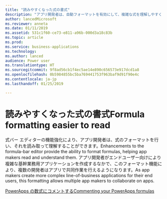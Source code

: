 ```yaml
---
title: "読みやすくなった式の書式"
description: "アプリ開発者は、自動フォーマットを有効にして、複雑な式を理解しやすくできます"
author: lancedMicrosoft
ms.reviewer: anneta
ms.date: 01/11/2019
ms.assetid: 531c1f60-ce73-e811-a96b-000d3a18c83b
ms.topic: article
ms.prod: 
ms.service: business-applications
ms.technology: 
ms.author: lanced
audience: Power user
ms.translationtype: HT
ms.sourcegitcommit: 9f8ad56cb1f4ec5ae14e890c656573e917dcd1a8
ms.openlocfilehash: 0b5984855bc5ba769441753f963baf9d91f90e4c
ms.contentlocale: ja-jp
ms.lasthandoff: 01/25/2019

---
```

# <a name="formula-formatting-easier-to-read"></a><span data-ttu-id="f00ec-103">読みやすくなった式の書式</span><span class="sxs-lookup"><span data-stu-id="f00ec-103">Formula formatting easier to read</span></span>




<span data-ttu-id="f00ec-104">式バー エディターの機能強化により、アプリ開発者は、式のフォーマットを行い、それを読み取って理解することができます。</span><span class="sxs-lookup"><span data-stu-id="f00ec-104">Enhancements to the formula-bar editor provide the ability to format formulas, helping app makers read and understand them.</span></span> <span data-ttu-id="f00ec-105">アプリ開発者がエンドユーザー向けにより複雑な基幹業務用アプリケーションを作成するなかで、このフォーマット機能により、複数の開発者はアプリで共同作業を行えるようになります。</span><span class="sxs-lookup"><span data-stu-id="f00ec-105">As app makers create more complex line-of-business applications for their end users, this formatting allows multiple app makers to collaborate on apps.</span></span>

[<span data-ttu-id="f00ec-106">PowerApps の数式にコメントする</span><span class="sxs-lookup"><span data-stu-id="f00ec-106">Commenting your PowerApps formulas</span></span>](https://powerapps.microsoft.com/blog/comment-your-powerapps-code)

